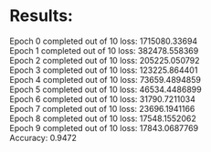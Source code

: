 # Results:
Epoch 0 completed out of 10 loss: 1715080.33694  
Epoch 1 completed out of 10 loss: 382478.558369  
Epoch 2 completed out of 10 loss: 205225.050792  
Epoch 3 completed out of 10 loss: 123225.864401  
Epoch 4 completed out of 10 loss: 73659.4894859  
Epoch 5 completed out of 10 loss: 46534.4486899  
Epoch 6 completed out of 10 loss: 31790.7211034  
Epoch 7 completed out of 10 loss: 23696.1941166  
Epoch 8 completed out of 10 loss: 17548.1552062  
Epoch 9 completed out of 10 loss: 17843.0687769  
Accuracy: 0.9472
